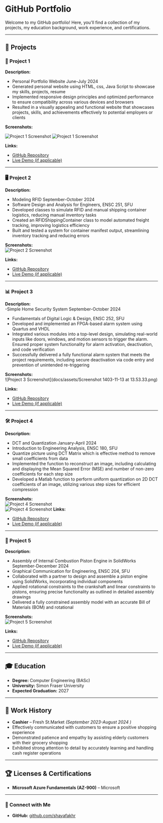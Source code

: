 # GitHub Portfolio  

Welcome to my GitHub portfolio! Here, you'll find a collection of my projects, my education background, work experience, and certifications.  

---

## 📌 Projects  

### 🚀 Project 1  
**Description:**  
- Personal Portfolio Website                                                                                          June-July 2024                                                                                                                                                                           
- Generated personal website using HTML, css, Java Script to showcase my skills, projects, resume
- Implemented responsive design principles and optimized performance to ensure compatibility across various devices and browsers
- Resulted in a visually appealing and functional website that showcases projects, skills, and achievements effectively to potential employers or clients


**Screenshots:**  
 
![Project 1 Screenshot](docs/assets/5832166873725257533.jpg)
![Project 1 Screenshot](docs/assets/5832166873725257534.jpg)



**Links:**  
- [GitHub Repository](link_to_repo)  
- [Live Demo (if applicable)](link_to_live_demo)  

---

### 🖥️ Project 2  
**Description:**  
- Modeling RFID                                                                                              September-October 2024
- Software Design and Analysis for Engineers, ENSC 251, SFU
- Developed classes to simulate RFID and manual shipping container logistics, reducing manual inventory tasks
- Created an RFIDShippingContainer class to model automated freight tracking, improving logistics efficiency
- Built and tested a system for container manifest output, streamlining inventory tracking and reducing errors


**Screenshots:**  
![Project 2 Screenshot](docs/assets/5832648734696130906.jpg)  

**Links:**  
- [GitHub Repository](link_to_repo)  
- [Live Demo (if applicable)](link_to_live_demo)  

---

### 📊 Project 3  
**Description:**  
-Simple Home Security System                                                              September-October 2024
- Fundamentals of Digital Logic & Design, ENSC 252, SFU
- Developed and implemented an FPGA-based alarm system using Quartus and VHDL
- Integrated various modules into a top-level design, simulating real-world inputs like doors, windows, and motion sensors to trigger the alarm. Ensured proper system functionality for alarm activation, deactivation, and code verification
- Successfully delivered a fully functional alarm system that meets the project requirements, including secure deactivation via code entry and prevention of unintended re-triggering



**Screenshots:**  
![Project 3 Screenshot](docs/assets/Screenshot 1403-11-13 at 13.53.33.png)  

**Links:**  
- [GitHub Repository](link_to_repo)  
- [Live Demo (if applicable)](link_to_live_demo)  

---

### 🛠️ Project 4  
**Description:**  
- DCT and Quantization                                                                                            January-April 2024
- Introduction to Engineering Analysis, ENSC 180, SFU
- Quantize picture using DCT Matrix which is effective method to remove small coefficients from data
- Implemented the function to reconstruct an image, including calculating and displaying the Mean Squared Error (MSE) and number of non-zero coefficients for each step size
- Developed a Matlab function to perform uniform quantization on 2D DCT coefficients of an image, utilizing various step sizes for efficient compression


**Screenshots:**  
![Project 4 Screenshot](docs/assets/5832648734696130912.jpg)  
![Project 4 Screenshot](docs/assets/5832648734696130913.jpg)
**Links:**  
- [GitHub Repository](link_to_repo)  
- [Live Demo (if applicable)](link_to_live_demo)  

---

### 📱 Project 5  
**Description:**  
- Assembly of Internal Combustion Piston Engine in SolidWorks        September-December 2024
- Graphical Communication for Engineering, ENSC 204, SFU  
- Collaborated with a partner to design and assemble a piston engine using SolidWorks, incorporating individual components
- Applied rotational constraints to the crankshaft and linear constraints to pistons, ensuring precise functionality as outlined in detailed assembly drawings
- Delivered a fully constrained assembly model with an accurate Bill of Materials (BOM) and rotational


**Screenshots:**  
![Project 5 Screenshot](docs/assets/5832648734696130914.jpg)  

**Links:**  
- [GitHub Repository](link_to_repo)  
- [Live Demo (if applicable)](link_to_live_demo)  


---

## 🎓 Education  
- **Degree:** Computer Engineering (BASc)  
- **University:** Simon Fraser University  
- **Expected Graduation:** 2027 

---

## 💼 Work History  
- **Cashier** – Fresh St.Market *(September 2023-August 2024 )*  
- Effectively communicated with customers to ensure a positive shopping experience
- Demonstrated patience and empathy by assisting elderly customers with their grocery shopping
- Exhibited strong attention to detail by accurately learning and handling cash register operations



---

## 🏆 Licenses & Certifications  
- **Microsoft Azure Fundamentals (AZ-900)** – Microsoft  
 

---

### 🔗 Connect with Me  
- **GitHub:** [github.com/shayafakhr](https://github.com/shayafakhr)  
